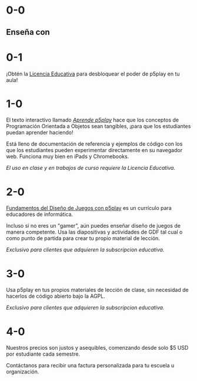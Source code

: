 # 0-0

## Enseña con

# 0-1

¡Obtén la [Licencia Educativa](/teach/EDU_LICENSE.md) para desbloquear el poder de p5play en tu aula!

# 1-0

El texto interactivo llamado [_Aprende p5play_](../learn) hace que los conceptos de Programación Orientada a Objetos sean tangibles, ¡para que los estudiantes puedan aprender haciendo!

Está lleno de documentación de referencia y ejemplos de código con los que los estudiantes pueden experimentar directamente en su navegador web. Funciona muy bien en iPads y Chromebooks.

_El uso en clase y en trabajos de curso requiere la Licencia Educativa._

# 2-0

[Fundamentos del Diseño de Juegos con p5play](https://drive.google.com/drive/folders/1IhB6eEEABuGAe3eNEc0-SG0VujDZVDXA) es un currículo para educadores de informática.

Incluso si no eres un "gamer", aún puedes enseñar diseño de juegos de manera competente. Usa las diapositivas y actividades de GDF tal cual o como punto de partida para crear tu propio material de lección.

_Exclusivo para clientes que adquieren la subscripcion educativa._

# 3-0

Usa p5play en tus propios materiales de lección de clase, sin necesidad de hacerlos de código abierto bajo la AGPL.

_Exclusivo para clientes que adquieren la subscripcion educativa._

# 4-0

Nuestros precios son justos y asequibles, comenzando desde solo $5 USD por estudiante cada semestre.

Contáctanos para recibir una factura personalizada para tu escuela u organización.
